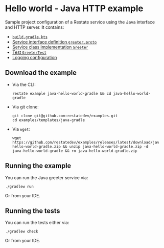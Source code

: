# Hello world - Java HTTP example

Sample project configuration of a Restate service using the Java interface and HTTP server. It contains:

* [`build.gradle.kts`](build.gradle.kts)
* [Service interface definition `greeter.proto`](src/main/proto/greeter.proto)
* [Service class implementation `Greeter`](src/main/java/dev/restate/sdk/examples/Greeter.java)
* [Test `GreeterTest`](src/test/java/dev/restate/sdk/examples/GreeterTest.java)
* [Logging configuration](src/main/resources/log4j2.properties)

## Download the example

- Via the CLI:
    ```shell
    restate example java-hello-world-gradle && cd java-hello-world-gradle
    ```

- Via git clone:
    ```shell
    git clone git@github.com:restatedev/examples.git
    cd examples/templates/java-gradle
    ```

- Via `wget`:
    ```shell
    wget https://github.com/restatedev/examples/releases/latest/download/java-hello-world-gradle.zip && unzip java-hello-world-gradle.zip -d java-hello-world-gradle && rm java-hello-world-gradle.zip
    ```

## Running the example

You can run the Java greeter service via:

```shell
./gradlew run
```

Or from your IDE.

## Running the tests

You can run the tests either via:

```shell
./gradlew check
```

Or from your IDE.